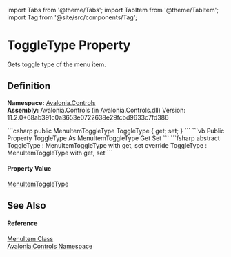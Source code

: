 import Tabs from '@theme/Tabs'; 
import TabItem from '@theme/TabItem'; 
import Tag from '@site/src/components/Tag'; 

# ToggleType Property


Gets toggle type of the menu item.



## Definition
**Namespace:** <a href="N_Avalonia_Controls">Avalonia.Controls</a>  
**Assembly:** Avalonia.Controls (in Avalonia.Controls.dll) Version: 11.2.0+68ab391c0a3653e0722638e29fcbd9633c7fd386

<Tabs groupId="api-code-preview">
<TabItem value="csharp" label="C#">
```csharp
public MenuItemToggleType ToggleType { get; set; }
```
</TabItem>
<TabItem value="vb" label="VB">
```vb
Public Property ToggleType As MenuItemToggleType
	Get
	Set
```
</TabItem>
<TabItem value="fsharp" label="F#">
```fsharp
abstract ToggleType : MenuItemToggleType with get, set
override ToggleType : MenuItemToggleType with get, set
```
</TabItem>
</Tabs>



#### Property Value
<a href="T_Avalonia_Controls_MenuItemToggleType">MenuItemToggleType</a>

## See Also


#### Reference
<a href="T_Avalonia_Controls_MenuItem">MenuItem Class</a>  
<a href="N_Avalonia_Controls">Avalonia.Controls Namespace</a>  

